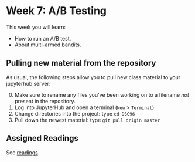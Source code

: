 # Week 7: A/B Testing

This week you will learn:

* How to run an A/B test.
* About multi-armed bandits.

## Pulling new material from the repository

As usual, the following steps allow you to pull new class material to your
jupyterhub server:

0. Make sure to rename any files you've been working on to a filename
   *not* present in the repository.
1. Log into JupyterHub and open a terminal (`New` > `Terminal`)
2. Change directories into the project: type `cd DSC96`
3. Pull down the newest material: type `git pull origin master`

## Assigned Readings

See [readings](readings.md)
